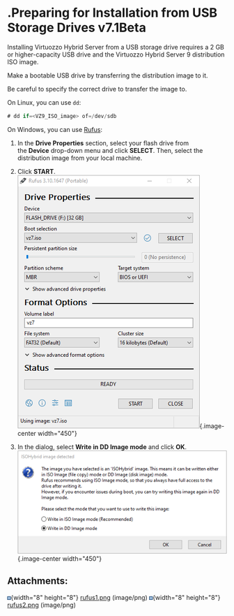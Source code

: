# .Preparing for Installation from USB Storage Drives v7.1Beta

Installing Virtuozzo Hybrid Server from a USB storage drive requires a 2 GB or higher-capacity USB drive and the Virtuozzo Hybrid Server 9 distribution ISO image.

Make a bootable USB drive by transferring the distribution image to it.

Be careful to specify the correct drive to transfer the image to.

On Linux, you can use `dd`:

``` java
# dd if=<VZ9_ISO_image> of=/dev/sdb
```

On Windows, you can use [Rufus](https://rufus.ie/):

1.  In the **Drive Properties** section, select your flash drive from the **Device** drop-down menu and click **SELECT**. Then, select the distribution image from your local machine.
2.  Click **START**.
    ![](attachments/194478110/194478115.png){.image-center width="450"}

3.  In the dialog, select **Write in DD Image mode** and click **OK**.
    ![](attachments/194478110/194478116.png){.image-center width="450"}

## Attachments:

![](images/icons/bullet_blue.gif){width="8" height="8"} [rufus1.png](attachments/194478110/194478115.png) (image/png)
![](images/icons/bullet_blue.gif){width="8" height="8"} [rufus2.png](attachments/194478110/194478116.png) (image/png)

